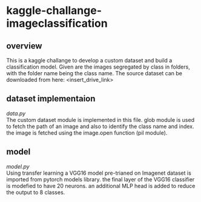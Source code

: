 # kaggle-challange-imageclassification

## overview
This is a kaggle challange to develop a custom dataset and build a classification model. Given are the images segregated by class in folders, with the folder name being the class name. The source dataset can be downloaded from here: <insert_drive_link> 

## dataset implementaion
*data.py*  
The custom dataset module is implemented in this file. glob module is used to fetch the path of an image and also to identify the class name and index. the image is fetched using the image.open function (pil module).

## model
*model.py*  
Using transfer learning a VGG16 model pre-trianed on Imagenet dataset is imported from pytorch models library. the final layer of the VGG16 classifier is modefied to have 20 neurons. an additional MLP head is added to reduce the output to 8 classes.

